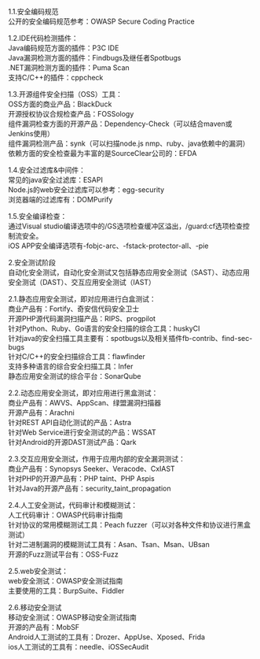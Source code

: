 1.1.安全编码规范  
公开的安全编码规范参考：OWASP Secure Coding Practice  

1.2.IDE代码检测插件：  
Java编码规范方面的插件：P3C IDE  
Java漏洞检测方面的插件：Findbugs及继任者Spotbugs   
.NET漏洞检测方面的插件：Puma Scan  
支持C/C++的插件：cppcheck  

1.3.开源组件安全扫描（OSS）工具：  
OSS方面的商业产品：BlackDuck  
开源授权协议合规检查产品：FOSSology   
组件漏洞检查方面的开源产品：Dependency-Check（可以结合maven或Jenkins使用）  
组件漏洞检测产品：synk（可以扫描node.js nmp、ruby、java依赖中的漏洞）  
依赖方面的安全检查最为丰富的是SourceClear公司的：EFDA   

1.4.安全过滤库&中间件：   
常见的java安全过滤库：ESAPI  
Node.js的web安全过滤库可以参考：egg-security   
浏览器端的过滤库有：DOMPurify   

1.5.安全编译检查：   
通过Visual studio编译选项中的/GS选项检查缓冲区溢出，/guard:cf选项检查控制流安全。  
iOS APP安全编译选项有-fobjc-arc、-fstack-protector-all、-pie   

2.安全测试阶段  
自动化安全测试，自动化安全测试又包括静态应用安全测试（SAST）、动态应用安全测试（DAST）、交互应用安全测试（IAST）

2.1.静态应用安全测试，即对应用进行白盒测试：   
商业产品有：Fortify、奇安信代码安全卫士  
开源PHP源代码漏洞扫描产品：RIPS、progpilot   
针对Python、Ruby、Go语言的安全扫描的综合工具：huskyCI   
针对java的安全扫描工具主要有：spotbugs以及相关插件fb-contrib、find-sec-bugs  
针对C/C++的安全扫描综合工具：flawfinder   
支持多种语言的综合安全扫描工具：Infer   
静态应用安全测试的综合平台：SonarQube   

2.2.动态应用安全测试，即对应用进行黑盒测试：   
商业产品有：AWVS、AppScan、绿盟漏洞扫描器  
开源产品有：Arachni   
针对REST API自动化测试的产品：Astra  
针对Web Service进行安全测试的产品：WSSAT   
针对Android的开源DAST测试产品：Qark   

2.3.交互应用安全测试，作用于应用内部的安全漏洞测试：   
商业产品有：Synopsys Seeker、Veracode、CxIAST   
针对PHP的开源产品有：PHP taint、PHP Aspis    
针对Java的开源产品有：security_taint_propagation   

2.4.人工安全测试，代码审计和模糊测试：   
人工代码审计：OWASP代码审计指南    
针对协议的常用模糊测试工具：Peach fuzzer（可以对各种文件和协议进行黑盒测试）   
针对二进制漏洞的模糊测试工具有：Asan、Tsan、Msan、UBsan   
开源的Fuzz测试平台有：OSS-Fuzz   

2.5.web安全测试：   
web安全测试：OWASP安全测试指南  
主要使用的工具：BurpSuite、Fiddler  

2.6.移动安全测试  
移动安全测试：OWASP移动安全测试指南  
开源的产品有：MobSF   
Android人工测试的工具有：Drozer、AppUse、Xposed、Frida  
ios人工测试的工具有：needle、iOSSecAudit   
